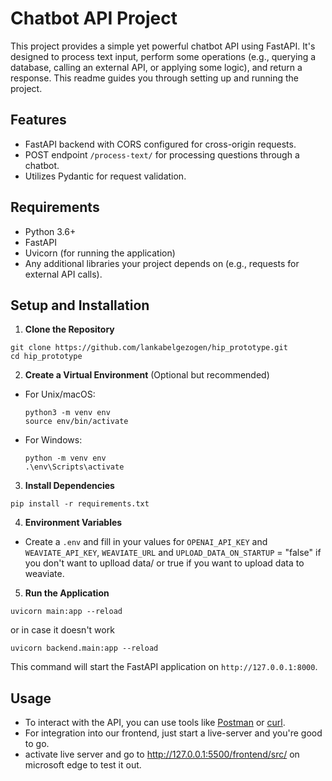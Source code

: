 # Chatbot API Project

This project provides a simple yet powerful chatbot API using FastAPI. It's designed to process text input, perform some operations (e.g., querying a database, calling an external API, or applying some logic), and return a response. This readme guides you through setting up and running the project.

## Features

- FastAPI backend with CORS configured for cross-origin requests.
- POST endpoint `/process-text/` for processing questions through a chatbot.
- Utilizes Pydantic for request validation.

## Requirements

- Python 3.6+
- FastAPI
- Uvicorn (for running the application)
- Any additional libraries your project depends on (e.g., requests for external API calls).

## Setup and Installation

1. **Clone the Repository**

```
git clone https://github.com/lankabelgezogen/hip_prototype.git
cd hip_prototype
```

2. **Create a Virtual Environment** (Optional but recommended)

- For Unix/macOS:
  ```
  python3 -m venv env
  source env/bin/activate
  ```

- For Windows:
  ```
  python -m venv env
  .\env\Scripts\activate
  ```

3. **Install Dependencies**

```
pip install -r requirements.txt
```

4. **Environment Variables**

- Create a `.env` and fill in your values for `OPENAI_API_KEY` and `WEAVIATE_API_KEY`, `WEAVIATE_URL` and  `UPLOAD_DATA_ON_STARTUP` = "false" if you don't want to uplload data/ or true if you want to upload data to weaviate.

5. **Run the Application**

```
uvicorn main:app --reload
```
or in case it doesn't work  
```
uvicorn backend.main:app --reload
```

This command will start the FastAPI application on `http://127.0.0.1:8000`.

## Usage

- To interact with the API, you can use tools like [Postman](https://www.postman.com/) or [curl](https://curl.se/).
- For integration into our frontend, just start a live-server and you're good to go.
- activate live server and go to http://127.0.0.1:5500/frontend/src/ on microsoft edge to test it out.
